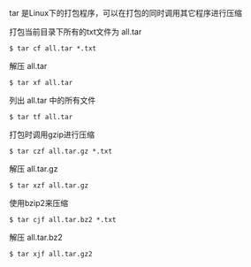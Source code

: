 tar 是Linux下的打包程序，可以在打包的同时调用其它程序进行压缩

<span class="cr">打包</span>当前目录下所有的txt文件为 all.tar

    $ tar cf all.tar *.txt

解压 all.tar 

    $ tar xf all.tar 

列出 all.tar 中的所有文件

    $ tar tf all.tar


打包时调用gzip进行压缩

    $ tar czf all.tar.gz *.txt

解压 all.tar.gz

    $ tar xzf all.tar.gz


使用bzip2来压缩

    $ tar cjf all.tar.bz2 *.txt

解压 all.tar.bz2

    $ tar xjf all.tar.gz2

